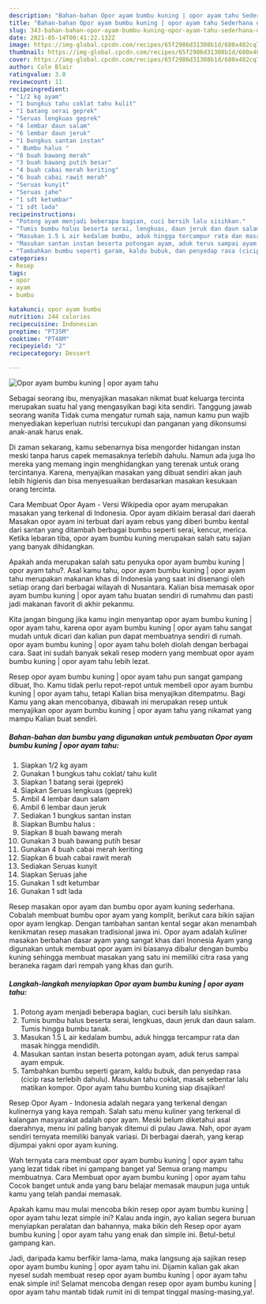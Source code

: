 ```yaml
---
description: "Bahan-bahan Opor ayam bumbu kuning | opor ayam tahu Sederhana dan Mudah Dibuat"
title: "Bahan-bahan Opor ayam bumbu kuning | opor ayam tahu Sederhana dan Mudah Dibuat"
slug: 343-bahan-bahan-opor-ayam-bumbu-kuning-opor-ayam-tahu-sederhana-dan-mudah-dibuat
date: 2021-05-14T00:41:22.132Z
image: https://img-global.cpcdn.com/recipes/65f2986d31308b1d/680x482cq70/opor-ayam-bumbu-kuning-opor-ayam-tahu-foto-resep-utama.jpg
thumbnail: https://img-global.cpcdn.com/recipes/65f2986d31308b1d/680x482cq70/opor-ayam-bumbu-kuning-opor-ayam-tahu-foto-resep-utama.jpg
cover: https://img-global.cpcdn.com/recipes/65f2986d31308b1d/680x482cq70/opor-ayam-bumbu-kuning-opor-ayam-tahu-foto-resep-utama.jpg
author: Cole Blair
ratingvalue: 3.8
reviewcount: 11
recipeingredient:
- "1/2 kg ayam"
- "1 bungkus tahu coklat tahu kulit"
- "1 batang serai geprek"
- "Seruas lengkuas geprek"
- "4 lembar daun salam"
- "6 lembar daun jeruk"
- "1 bungkus santan instan"
- " Bumbu halus "
- "8 buah bawang merah"
- "3 buah bawang putih besar"
- "4 buah cabai merah keriting"
- "6 buah cabai rawit merah"
- "Seruas kunyit"
- "Seruas jahe"
- "1 sdt ketumbar"
- "1 sdt lada"
recipeinstructions:
- "Potong ayam menjadi beberapa bagian, cuci bersih lalu sisihkan."
- "Tumis bumbu halus beserta serai, lengkuas, daun jeruk dan daun salam. Tumis hingga bumbu tanak."
- "Masukan 1.5 L air kedalam bumbu, aduk hingga tercampur rata dan masak hingga mendidih."
- "Masukan santan instan beserta potongan ayam, aduk terus sampai ayam empuk."
- "Tambahkan bumbu seperti garam, kaldu bubuk, dan penyedap rasa (cicip rasa terlebih dahulu). Masukan tahu coklat, masak sebentar lalu matikan kompor. Opor ayam tahu bumbu kuning siap disajikan!"
categories:
- Resep
tags:
- opor
- ayam
- bumbu

katakunci: opor ayam bumbu 
nutrition: 244 calories
recipecuisine: Indonesian
preptime: "PT35M"
cooktime: "PT48M"
recipeyield: "2"
recipecategory: Dessert

---
```



![Opor ayam bumbu kuning | opor ayam tahu](https://img-global.cpcdn.com/recipes/65f2986d31308b1d/680x482cq70/opor-ayam-bumbu-kuning-opor-ayam-tahu-foto-resep-utama.jpg)

Sebagai seorang ibu, menyajikan masakan nikmat buat keluarga tercinta merupakan suatu hal yang mengasyikan bagi kita sendiri. Tanggung jawab seorang  wanita Tidak cuma mengatur rumah saja, namun kamu pun wajib menyediakan keperluan nutrisi tercukupi dan panganan yang dikonsumsi anak-anak harus enak.

Di zaman  sekarang, kamu sebenarnya bisa mengorder hidangan instan meski tanpa harus capek memasaknya terlebih dahulu. Namun ada juga lho mereka yang memang ingin menghidangkan yang terenak untuk orang tercintanya. Karena, menyajikan masakan yang dibuat sendiri akan jauh lebih higienis dan bisa menyesuaikan berdasarkan masakan kesukaan orang tercinta. 

Cara Membuat Opor Ayam - Versi Wikipedia opor ayam merupakan masakan yang terkenal di Indonesia. Opor ayam diklaim berasal dari daerah Masakan opor ayam ini terbuat dari ayam rebus yang diberi bumbu kental dari santan yang ditambah berbagai bumbu seperti serai, kencur, merica. Ketika lebaran tiba, opor ayam bumbu kuning merupakan salah satu sajian yang banyak dihidangkan.

Apakah anda merupakan salah satu penyuka opor ayam bumbu kuning | opor ayam tahu?. Asal kamu tahu, opor ayam bumbu kuning | opor ayam tahu merupakan makanan khas di Indonesia yang saat ini disenangi oleh setiap orang dari berbagai wilayah di Nusantara. Kalian bisa memasak opor ayam bumbu kuning | opor ayam tahu buatan sendiri di rumahmu dan pasti jadi makanan favorit di akhir pekanmu.

Kita jangan bingung jika kamu ingin menyantap opor ayam bumbu kuning | opor ayam tahu, karena opor ayam bumbu kuning | opor ayam tahu sangat mudah untuk dicari dan kalian pun dapat membuatnya sendiri di rumah. opor ayam bumbu kuning | opor ayam tahu boleh diolah dengan berbagai cara. Saat ini sudah banyak sekali resep modern yang membuat opor ayam bumbu kuning | opor ayam tahu lebih lezat.

Resep opor ayam bumbu kuning | opor ayam tahu pun sangat gampang dibuat, lho. Kamu tidak perlu repot-repot untuk membeli opor ayam bumbu kuning | opor ayam tahu, tetapi Kalian bisa menyajikan ditempatmu. Bagi Kamu yang akan mencobanya, dibawah ini merupakan resep untuk menyajikan opor ayam bumbu kuning | opor ayam tahu yang nikamat yang mampu Kalian buat sendiri.

<!--inarticleads1-->

##### Bahan-bahan dan bumbu yang digunakan untuk pembuatan Opor ayam bumbu kuning | opor ayam tahu:

1. Siapkan 1/2 kg ayam
1. Gunakan 1 bungkus tahu coklat/ tahu kulit
1. Siapkan 1 batang serai (geprek)
1. Siapkan Seruas lengkuas (geprek)
1. Ambil 4 lembar daun salam
1. Ambil 6 lembar daun jeruk
1. Sediakan 1 bungkus santan instan
1. Siapkan  Bumbu halus :
1. Siapkan 8 buah bawang merah
1. Gunakan 3 buah bawang putih besar
1. Gunakan 4 buah cabai merah keriting
1. Siapkan 6 buah cabai rawit merah
1. Sediakan Seruas kunyit
1. Siapkan Seruas jahe
1. Gunakan 1 sdt ketumbar
1. Gunakan 1 sdt lada


Resep masakan opor ayam dan bumbu opor ayam kuning sederhana. Cobalah membuat bumbu opor ayam yang komplit, berikut cara bikin sajian opor ayam lengkap. Dengan tambahan santan kental segar akan menambah kenikmatan resep masakan tradisional jawa ini. Opor ayam adalah kuliner masakan berbahan dasar ayam yang sangat khas dari Inonesia Ayam yang digunakan untuk membuat opor ayam ini biasanya dibalur dengan bumbu kuning sehingga membuat masakan yang satu ini memiliki citra rasa yang beraneka ragam dari rempah yang khas dan gurih. 

<!--inarticleads2-->

##### Langkah-langkah menyiapkan Opor ayam bumbu kuning | opor ayam tahu:

1. Potong ayam menjadi beberapa bagian, cuci bersih lalu sisihkan.
1. Tumis bumbu halus beserta serai, lengkuas, daun jeruk dan daun salam. Tumis hingga bumbu tanak.
1. Masukan 1.5 L air kedalam bumbu, aduk hingga tercampur rata dan masak hingga mendidih.
1. Masukan santan instan beserta potongan ayam, aduk terus sampai ayam empuk.
1. Tambahkan bumbu seperti garam, kaldu bubuk, dan penyedap rasa (cicip rasa terlebih dahulu). Masukan tahu coklat, masak sebentar lalu matikan kompor. Opor ayam tahu bumbu kuning siap disajikan!


Resep Opor Ayam - Indonesia adalah negara yang terkenal dengan kulinernya yang kaya rempah. Salah satu menu kuliner yang terkenal di kalangan masyarakat adalah opor ayam. Meski belum diketahui asal daerahnya, menu ini paling banyak ditemui di pulau Jawa. Nah, opor ayam sendiri ternyata memiliki banyak variasi. Di berbagai daerah, yang kerap dijumpai yakni opor ayam kuning. 

Wah ternyata cara membuat opor ayam bumbu kuning | opor ayam tahu yang lezat tidak ribet ini gampang banget ya! Semua orang mampu membuatnya. Cara Membuat opor ayam bumbu kuning | opor ayam tahu Cocok banget untuk anda yang baru belajar memasak maupun juga untuk kamu yang telah pandai memasak.

Apakah kamu mau mulai mencoba bikin resep opor ayam bumbu kuning | opor ayam tahu lezat simple ini? Kalau anda ingin, ayo kalian segera buruan menyiapkan peralatan dan bahannya, maka bikin deh Resep opor ayam bumbu kuning | opor ayam tahu yang enak dan simple ini. Betul-betul gampang kan. 

Jadi, daripada kamu berfikir lama-lama, maka langsung aja sajikan resep opor ayam bumbu kuning | opor ayam tahu ini. Dijamin kalian gak akan nyesel sudah membuat resep opor ayam bumbu kuning | opor ayam tahu enak simple ini! Selamat mencoba dengan resep opor ayam bumbu kuning | opor ayam tahu mantab tidak rumit ini di tempat tinggal masing-masing,ya!.

